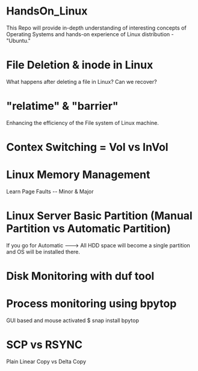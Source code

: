 # HandsOn_Linux
This Repo will provide in-depth understanding of interesting concepts of Operating Systems and hands-on experience of Linux distribution - "Ubuntu."

# File Deletion & inode in Linux
What happens after deleting a file in Linux? Can we recover?

# "relatime"  & "barrier"
Enhancing the efficiency of the File system of Linux machine.

# Contex Switching = Vol vs InVol

# Linux Memory Management
Learn Page Faults -- Minor & Major

# Linux Server Basic Partition (Manual Partition vs Automatic Partition)
If you go for Automatic ---> All HDD space will become a single partition and OS will be installed there. 

# Disk Monitoring with duf tool

# Process monitoring using bpytop
GUI based and mouse activated 
$ snap install bpytop

# SCP vs RSYNC
Plain Linear Copy vs Delta Copy
